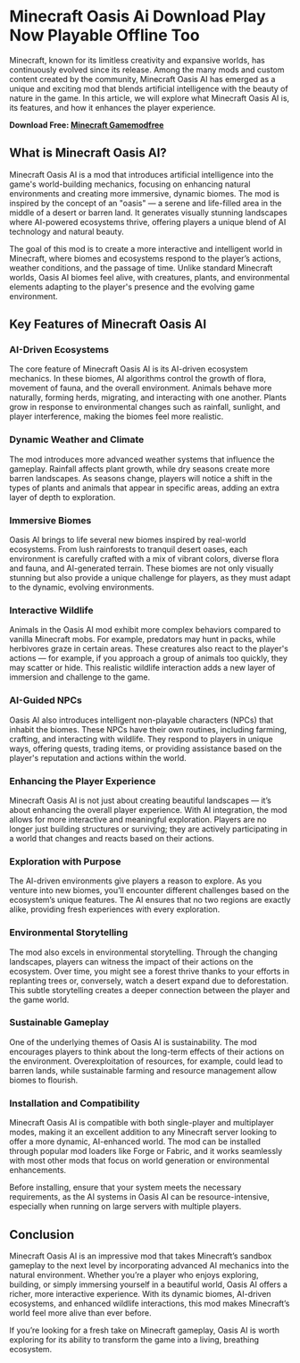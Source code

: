 # Minecraft Oasis Ai Download Play Now Playable Offline Too

Minecraft, known for its limitless creativity and expansive worlds, has continuously evolved since its release. Among the many mods and custom content created by the community, Minecraft Oasis AI has emerged as a unique and exciting mod that blends artificial intelligence with the beauty of nature in the game. In this article, we will explore what Minecraft Oasis AI is, its features, and how it enhances the player experience.

**Download Free: [Minecraft Gamemodfree](https://gamemodfree.com)**

## What is Minecraft Oasis AI?
Minecraft Oasis AI is a mod that introduces artificial intelligence into the game's world-building mechanics, focusing on enhancing natural environments and creating more immersive, dynamic biomes. The mod is inspired by the concept of an "oasis" — a serene and life-filled area in the middle of a desert or barren land. It generates visually stunning landscapes where AI-powered ecosystems thrive, offering players a unique blend of AI technology and natural beauty.

The goal of this mod is to create a more interactive and intelligent world in Minecraft, where biomes and ecosystems respond to the player’s actions, weather conditions, and the passage of time. Unlike standard Minecraft worlds, Oasis AI biomes feel alive, with creatures, plants, and environmental elements adapting to the player's presence and the evolving game environment.

## Key Features of Minecraft Oasis AI
### AI-Driven Ecosystems
The core feature of Minecraft Oasis AI is its AI-driven ecosystem mechanics. In these biomes, AI algorithms control the growth of flora, movement of fauna, and the overall environment. Animals behave more naturally, forming herds, migrating, and interacting with one another. Plants grow in response to environmental changes such as rainfall, sunlight, and player interference, making the biomes feel more realistic.

### Dynamic Weather and Climate
The mod introduces more advanced weather systems that influence the gameplay. Rainfall affects plant growth, while dry seasons create more barren landscapes. As seasons change, players will notice a shift in the types of plants and animals that appear in specific areas, adding an extra layer of depth to exploration.

### Immersive Biomes
Oasis AI brings to life several new biomes inspired by real-world ecosystems. From lush rainforests to tranquil desert oases, each environment is carefully crafted with a mix of vibrant colors, diverse flora and fauna, and AI-generated terrain. These biomes are not only visually stunning but also provide a unique challenge for players, as they must adapt to the dynamic, evolving environments.

### Interactive Wildlife
Animals in the Oasis AI mod exhibit more complex behaviors compared to vanilla Minecraft mobs. For example, predators may hunt in packs, while herbivores graze in certain areas. These creatures also react to the player's actions — for example, if you approach a group of animals too quickly, they may scatter or hide. This realistic wildlife interaction adds a new layer of immersion and challenge to the game.

### AI-Guided NPCs
Oasis AI also introduces intelligent non-playable characters (NPCs) that inhabit the biomes. These NPCs have their own routines, including farming, crafting, and interacting with wildlife. They respond to players in unique ways, offering quests, trading items, or providing assistance based on the player's reputation and actions within the world.

### Enhancing the Player Experience
Minecraft Oasis AI is not just about creating beautiful landscapes — it’s about enhancing the overall player experience. With AI integration, the mod allows for more interactive and meaningful exploration. Players are no longer just building structures or surviving; they are actively participating in a world that changes and reacts based on their actions.

### Exploration with Purpose
The AI-driven environments give players a reason to explore. As you venture into new biomes, you’ll encounter different challenges based on the ecosystem’s unique features. The AI ensures that no two regions are exactly alike, providing fresh experiences with every exploration.

### Environmental Storytelling
The mod also excels in environmental storytelling. Through the changing landscapes, players can witness the impact of their actions on the ecosystem. Over time, you might see a forest thrive thanks to your efforts in replanting trees or, conversely, watch a desert expand due to deforestation. This subtle storytelling creates a deeper connection between the player and the game world.

### Sustainable Gameplay
One of the underlying themes of Oasis AI is sustainability. The mod encourages players to think about the long-term effects of their actions on the environment. Overexploitation of resources, for example, could lead to barren lands, while sustainable farming and resource management allow biomes to flourish.

### Installation and Compatibility
Minecraft Oasis AI is compatible with both single-player and multiplayer modes, making it an excellent addition to any Minecraft server looking to offer a more dynamic, AI-enhanced world. The mod can be installed through popular mod loaders like Forge or Fabric, and it works seamlessly with most other mods that focus on world generation or environmental enhancements.

Before installing, ensure that your system meets the necessary requirements, as the AI systems in Oasis AI can be resource-intensive, especially when running on large servers with multiple players.

## Conclusion
Minecraft Oasis AI is an impressive mod that takes Minecraft’s sandbox gameplay to the next level by incorporating advanced AI mechanics into the natural environment. Whether you’re a player who enjoys exploring, building, or simply immersing yourself in a beautiful world, Oasis AI offers a richer, more interactive experience. With its dynamic biomes, AI-driven ecosystems, and enhanced wildlife interactions, this mod makes Minecraft’s world feel more alive than ever before.

If you’re looking for a fresh take on Minecraft gameplay, Oasis AI is worth exploring for its ability to transform the game into a living, breathing ecosystem.
